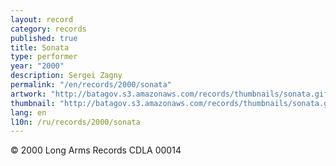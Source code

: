 ```yaml
---
layout: record
category: records
published: true
title: Sonata
type: performer
year: "2000"
description: Sergei Zagny
permalink: "/en/records/2000/sonata"
artwork: "http://batagov.s3.amazonaws.com/records/thumbnails/sonata.gif"
thumbnail: "http://batagov.s3.amazonaws.com/records/thumbnails/sonata.gif"
lang: en
l10n: /ru/records/2000/sonata
---
```


© 2000 Long Arms Records CDLA 00014